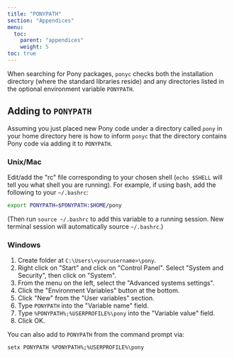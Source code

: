 ```yaml
---
title: "PONYPATH"
section: "Appendices"
menu:
  toc:
    parent: "appendices"
    weight: 5
toc: true
---
```


When searching for Pony packages, `ponyc` checks both the installation directory (where the standard libraries reside) and any directories listed in the optional environment variable `PONYPATH`.

## Adding to `PONYPATH`

Assuming you just placed new Pony code under a directory called `pony` in your home directory here is how to inform `ponyc` that the directory contains Pony code via adding it to `PONYPATH`.

### Unix/Mac

Edit/add the "rc" file corresponding to your chosen shell (`echo $SHELL` will tell you what shell you are running). For example, if using bash, add the following to your `~/.bashrc`:

```bash
export PONYPATH=$PONYPATH:$HOME/pony
```

(Then run `source ~/.bashrc` to add this variable to a running session. New terminal session will automatically source `~/.bashrc`.)

### Windows

1. Create folder at `C:\Users\<yourusername>\pony`.
2. Right click on "Start" and click on "Control Panel". Select "System and Security", then click on "System".
3. From the menu on the left, select the "Advanced systems settings".
4. Click the "Environment Variables" button at the bottom.
5. Click "New" from the "User variables" section.
6. Type `PONYPATH` into the "Variable name" field.
7. Type `%PONYPATH%;%USERPROFILE%\pony` into the "Variable value" field.
8. Click OK.

You can also add to `PONYPATH` from the command prompt via:

```bash
setx PONYPATH %PONYPATH%;%USERPROFILE%\pony
```
